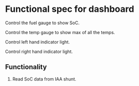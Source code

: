 # Functional spec for dashboard

Control the fuel gauge to show SoC.

Control the temp gauge to show max of all the temps.

Control left hand indicator light.

Control right hand indicator light.

## Functionality

1. Read SoC data from IAA shunt.
